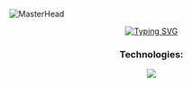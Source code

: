 
![MasterHead](https://i.ibb.co/FsTDsXT/cover.png)  
<div align="center">

[![Typing SVG](https://readme-typing-svg.demolab.com?font=Fira+Code&pause=1000&color=39d353&center=true&random=false&width=1000&lines=I'm+Dumanga+Dissanayake;BEng+(Hons)+Software+Engineering)](https://git.io/typing-svg)

<!--  
<p align="center"> <img src="https://komarev.com/ghpvc/?username=DumangaDissanayake&label=Profile%20views&color=0d1117&style=for-the-badge" alt="DumangaDissanayake" /> </p>  
-->



### Technologies:

<p align="center">
  <a href="#">
    <img src="https://skillicons.dev/icons?i=androidstudio,idea,vscode,visualstudio,postman,codepen,css,git,github,gitlab,html,java,js,laravel,nodejs,php,vite,react,nextjs,express,mysql,ts,stackoverflow,tailwind,ae,ai,ps,figma" />
  </a>
</p>

<!--
### GitHub Stats:  
![](https://github-readme-stats.vercel.app/api?username=DumangaDissanayake&show_icons=true&bg_color=0d1117&title_color=39d353&text_color=ffffff&hide_border=true&icon_color=39d353)  
![](https://github-contributor-stats.vercel.app/api?username=DumangaDissanayake&limit=5&bg_color=0d1117&title_color=39d353&text_color=ffffff&hide_border=true&icon_color=39d353&combine_all_yearly_contributions=true)  
![Top Langs](https://github-readme-stats.vercel.app/api/top-langs/?username=DumangaDissanayake&langs_count=8&layout=compact&bg_color=0d1117&title_color=39d353&text_color=ffffff&hide_border=true&icon_color=39d353)  
-->

</div>

<!--  
<div align="center">  
  <a href="https://app.daily.dev/dumangadissanayake"><img src="https://api.daily.dev/devcards/v2/K3npNh3X2MTiF1FtmRavK.png?r=mwh&type=wide" width="652" alt="Dumanga Dissanayake's Dev Card"/></a>  
</div>  
-->

